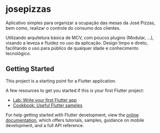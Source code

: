 # josepizzas

Aplicativo simples para organizar a ocupação das mesas da José Pizzas, bem como, realizar o controle do consumo dos clientes.

Utilizando arquitetura básica de MCV, com poucos plugins (Modular, ...), visando a leveza e fluidez no uso da aplicação.
Design limpo e direto, facilitando o uso para público de qualquer idade e conhecimento tecnológico.

## Getting Started

This project is a starting point for a Flutter application.

A few resources to get you started if this is your first Flutter project:

- [Lab: Write your first Flutter app](https://docs.flutter.dev/get-started/codelab)
- [Cookbook: Useful Flutter samples](https://docs.flutter.dev/cookbook)

For help getting started with Flutter development, view the
[online documentation](https://docs.flutter.dev/), which offers tutorials,
samples, guidance on mobile development, and a full API reference.
